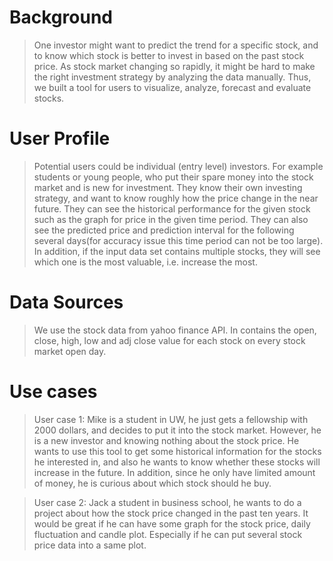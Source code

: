 # Background
 > One investor might want to predict the trend for a specific stock, and to know which stock is better to invest in based on the past stock price. As stock market changing so rapidly, it might be hard to make the right investment strategy by analyzing the data manually. Thus, we built a tool for users to visualize, analyze, forecast and evaluate stocks.

# User Profile
 > Potential users could be individual (entry level) investors. For example 
students or young people, who put their spare money into the stock market
and is new for investment. They know their own investing strategy, and want
to know roughly how the price change in the near future. They can see the historical performance for the given stock such as the graph for price in the given time period. They can also see the predicted price and prediction interval for the following several days(for accuracy issue this time period can not be too large). In addition, if the input data set contains multiple stocks, they will see which one is the most valuable, i.e. increase the most.

# Data Sources
 > We use the stock data from yahoo finance API. In contains the open, close, high, low and adj close value for each stock on every stock market open day.

# Use cases
 > User case 1: Mike is a student in UW, he just gets a fellowship with 2000 dollars, and decides to put it into the stock market. However, he is a new investor and knowing nothing about the stock price. He wants to use this tool to get some historical information for the stocks he interested in, and also he wants to know whether these stocks will increase in the future. In addition, since he only have limited amount of money, he is curious about which stock should he buy.

 > User case 2: Jack a student in business school, he wants to do a project about how the stock price changed in the past ten years. It would be great if he can have some graph for the stock price, daily fluctuation and candle plot. Especially if he can put several stock price data into a same plot.
